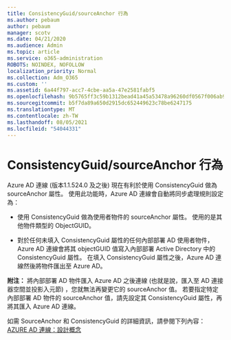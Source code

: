```yaml
---
title: ConsistencyGuid/sourceAnchor 行為
ms.author: pebaum
author: pebaum
manager: scotv
ms.date: 04/21/2020
ms.audience: Admin
ms.topic: article
ms.service: o365-administration
ROBOTS: NOINDEX, NOFOLLOW
localization_priority: Normal
ms.collection: Adm_O365
ms.custom: ''
ms.assetid: 6a44f797-acc7-4cbe-aa5a-47e2581fabf5
ms.openlocfilehash: 9b5765ff3c59b1312bead41a45a53478a96260df0567f006ab93c3ccfaf4be64
ms.sourcegitcommit: b5f7da89a650d2915dc652449623c78be6247175
ms.translationtype: MT
ms.contentlocale: zh-TW
ms.lasthandoff: 08/05/2021
ms.locfileid: "54044331"
---
```

# <a name="consistencyguid--sourceanchor-behavior"></a>ConsistencyGuid/sourceAnchor 行為

Azure AD 連線 (版本1.1.524.0 及之後) 現在有利於使用 ConsistencyGuid 做為 sourceAnchor 屬性。 使用此功能時，Azure AD 連線會自動將同步處理規則設定為：
  
- 使用 ConsistencyGuid 做為使用者物件的 sourceAnchor 屬性。 使用的是其他物件類型的 ObjectGUID。
    
- 對於任何未填入 ConsistencyGuid 屬性的任何內部部署 AD 使用者物件，Azure AD 連線會將其 objectGUID 值寫入內部部署 Active Directory 中的 ConsistencyGuid 屬性。 在填入 ConsistencyGuid 屬性之後，Azure AD 連線然後將物件匯出至 Azure AD。
    
 **附注：** 將內部部署 AD 物件匯入 Azure AD 之後連線 (也就是說，匯入至 AD 連接器空間並投影入元節) ，您就無法再變更它的 sourceAnchor 值。 若要指定特定內部部署 AD 物件的 sourceAnchor 值，請先設定其 ConsistencyGuid 屬性，再將其匯入 Azure AD 連線。 
  
如需 SourceAnchor 和 ConsistencyGuid 的詳細資訊，請參閱下列內容： [AZURE AD 連線：設計概念](https://docs.microsoft.com/azure/active-directory/connect/active-directory-aadconnect-design-concepts)
  

